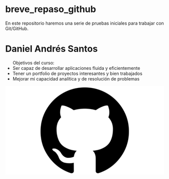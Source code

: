 # breve_repaso_github

En este repositorio haremos una serie de pruebas iniciales para trabajar con Git/GitHub.

<h1>Daniel Andrés Santos</h1>
<ul>
Objetivos del curso:
    <li>Ser capaz de desarrollar aplicaciones fluida y eficientemente</li>
    <li>Tener un portfolio de proyectos interesantes y bien trabajados</li>
    <li>Mejorar mi capacidad analítica y de resolución de problemas</li>
</ul>

![GitHub logo](GitHub-Symbol.png)
